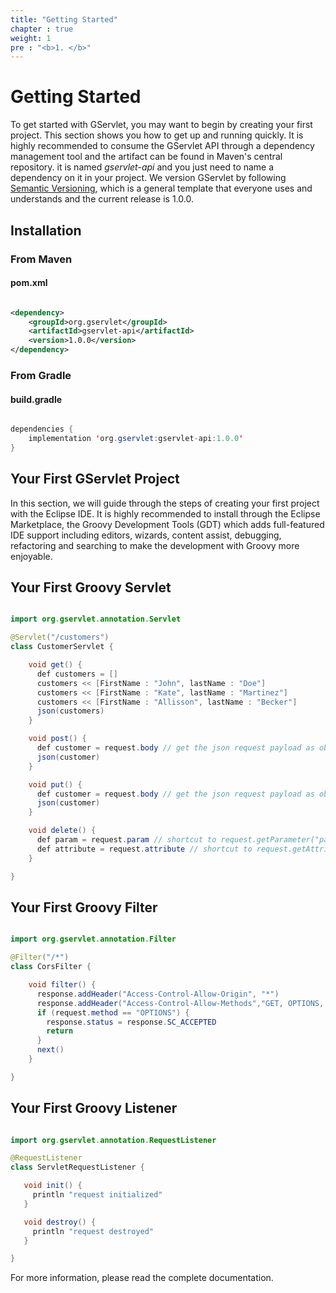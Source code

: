 ```yaml
---
title: "Getting Started"
chapter : true
weight: 1
pre : "<b>1. </b>"
---
```


# Getting Started

To get started with GServlet, you may want to begin by creating your first project. This section shows you how to get up and running quickly. It is highly recommended to consume the GServlet API through a dependency management tool and the artifact can be found in Maven's central repository. it is named _gservlet-api_ and you just need to name a dependency on it in your project. We version GServlet by following [Semantic Versioning](https://semver.org), which is a general template that everyone uses and understands and the current release is 1.0.0.

## Installation

### From Maven

#### pom.xml

```xml

<dependency>
	<groupId>org.gservlet</groupId>
	<artifactId>gservlet-api</artifactId>
	<version>1.0.0</version>
</dependency>

```

### From Gradle

#### build.gradle

```java

dependencies {
    implementation 'org.gservlet:gservlet-api:1.0.0'
}

```
    
## Your First GServlet Project

In this section, we will guide through the steps of creating your first project with the Eclipse IDE. It is highly recommended to install through the Eclipse Marketplace, the Groovy Development Tools (GDT) which adds full-featured IDE support including editors, wizards, content assist, debugging, refactoring and searching to make the development with Groovy more enjoyable. 

## Your First Groovy Servlet

```java 

import org.gservlet.annotation.Servlet

@Servlet("/customers")
class CustomerServlet {

    void get() {
      def customers = []
      customers << [FirstName : "John", lastName : "Doe"]
      customers << [FirstName : "Kate", lastName : "Martinez"]
      customers << [FirstName : "Allisson", lastName : "Becker"]
      json(customers)
    }

    void post() {
      def customer = request.body // get the json request payload as object
      json(customer)
    }

    void put() {
      def customer = request.body // get the json request payload as object
      json(customer)
    }

    void delete() {
      def param = request.param // shortcut to request.getParameter("param")
      def attribute = request.attribute // shortcut to request.getAttribute("attribute")
    }

}

```


## Your First Groovy Filter

```java 

import org.gservlet.annotation.Filter

@Filter("/*")
class CorsFilter {

    void filter() {
      response.addHeader("Access-Control-Allow-Origin", "*")
      response.addHeader("Access-Control-Allow-Methods","GET, OPTIONS, HEAD, PUT, POST, DELETE")
      if (request.method == "OPTIONS") {
        response.status = response.SC_ACCEPTED
        return
      }
      next()
    }

}

```


## Your First Groovy Listener

```java 

import org.gservlet.annotation.RequestListener

@RequestListener
class ServletRequestListener {

   void init() {
     println "request initialized"
   }

   void destroy() {
     println "request destroyed"
   }

}
```

For more information, please read the complete documentation. 